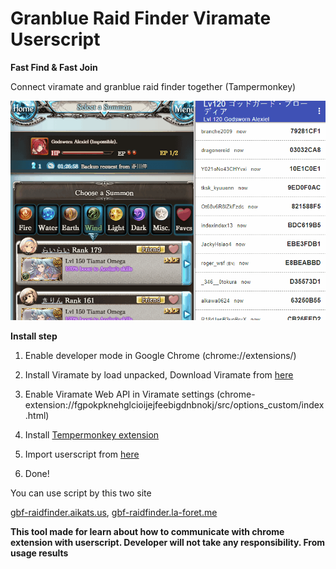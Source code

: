 
# Granblue Raid Finder Viramate Userscript

**Fast Find & Fast Join**

Connect viramate and granblue raid finder together (Tampermonkey)

  

![Preview image](https://raw.githubusercontent.com/NilDigit/Granblue-Raid-Finder-Viramate-Userscript/master/preview.gif)

  
  
  

**Install step**

  

1. Enable developer mode in Google Chrome (chrome://extensions/)

2. Install Viramate by load unpacked, Download Viramate from [here](https://github.com/NilDigit/Viramate/archive/master.zip)

3. Enable Viramate Web API in Viramate settings (chrome-extension://fgpokpknehglcioijejfeebigdnbnokj/src/options_custom/index.html)

4. Install [Tempermonkey extension](https://chrome.google.com/webstore/detail/tampermonkey/dhdgffkkebhmkfjojejmpbldmpobfkfo)

5. Import userscript from [here](https://raw.githubusercontent.com/NilDigit/Granblue-Raid-Finder-Viramate-Userscript/master/granblue-raid-finder-viramate-userscript.js)

6. Done!

  

You can use script by this two site

[gbf-raidfinder.aikats.us](bf-raidfinder.aikats.us), [gbf-raidfinder.la-foret.me](https://gbf-raidfinder.la-foret.me/)

**This tool made for learn about how to communicate with chrome extension with userscript. 
Developer will not take any responsibility. From usage results**